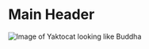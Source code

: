# Main Header
![Image of Yaktocat looking like Buddha](https://octodex.github.com/images/yaktocat.png)
